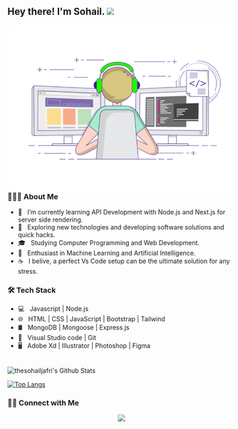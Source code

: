 <h2> Hey there! I'm Sohail. <img src="https://github.com/souvikguria98/souvikguria98/blob/master/Hi.gif" width="25"></h2>
<img align="right" alt="GIF" src="https://raw.githubusercontent.com/devSouvik/devSouvik/master/gif3.gif" width="500"/>

<h3> 👨🏻‍💻 About Me </h3>

- 🔭 &nbsp; I’m currently learning API Development with Node.js and Next.js for server side rendering.
- 🤔 &nbsp; Exploring new technologies and developing software solutions and quick hacks.
- 🎓 &nbsp; Studying Computer Programming and Web Development.
- 🌱 &nbsp; Enthusiast in Machine Learning and Artificial Intelligence.
- ☕ &nbsp; I belive, a perfect Vs Code setup can be the ultimate solution for any stress. 

<h3>🛠 Tech Stack</h3>

- 💻 &nbsp; Javascript | Node.js
- 🌐 &nbsp; HTML | CSS | JavaScript | Bootstrap | Tailwind  
- 🛢 &nbsp; MongoDB | Mongoose | Express.js
- 🔧 &nbsp; Visual Studio code | Git
- 🖥 &nbsp; Adobe Xd | Illustrator | Photoshop | Figma

<br>

<img align="center" src="https://github-readme-stats.vercel.app/api?username=thesohailjafri&include_all_commits=true&count_private=true&show_icons=true&line_height=20&title_color=7A7ADB&icon_color=2234AE&text_color=D3D3D3&bg_color=0,000000,130F40" alt="thesohailjafri's Github Stats">

</br>

[![Top Langs](https://github-readme-stats.vercel.app/api/top-langs/?username=thesohailjafri&layout=compact&text_color=daf7dc&bg_color=151515)](https://github.com/thesohailjafri/github-readme-stats)


<h3> 🤝🏻 Connect with Me </h3>

<p align="center">
&nbsp; <a href="https://twitter.com/_souvik_guria" target="_blank" rel="noopener noreferrer"><img src="https://img.icons8.com/plasticine/100/000000/twitter.png" 

